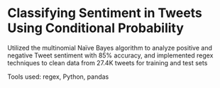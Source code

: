 # Classifying Sentiment in Tweets Using Conditional Probability

Utilized the multinomial Naïve Bayes algorithm to analyze positive and negative Tweet sentiment with 85% accuracy, and implemented regex techniques to clean data from 27.4K tweets for training and test sets

Tools used: regex, Python, pandas
